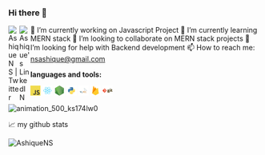 ### Hi there 👋
<a href="https://twitter.com/ashiquens">
  <img align="left" alt="Ashique N S | Twitter" width="22px" src="https://raw.githubusercontent.com/peterthehan/peterthehan/master/assets/twitter.svg" />
</a>
<a href="https://www.linkedin.com/in/ashiquens/">
  <img align="left" alt="Ashique's LinkedIN" width="22px" src="https://raw.githubusercontent.com/peterthehan/peterthehan/master/assets/linkedin.svg" />
</a>

🔭 I’m currently working on Javascript Project
🌱 I’m currently learning MERN stack
👯 I’m looking to collaborate on MERN stack projects
🤔 I’m looking for help with Backend development
📫 How to reach me: nsashique@gmail.com


**languages and tools:**  

<code><img height="20" src="https://raw.githubusercontent.com/github/explore/80688e429a7d4ef2fca1e82350fe8e3517d3494d/topics/javascript/javascript.png"></code>
<code><img height="20" src="https://raw.githubusercontent.com/github/explore/80688e429a7d4ef2fca1e82350fe8e3517d3494d/topics/react/react.png"></code>
<code><img height="20" src="https://raw.githubusercontent.com/github/explore/80688e429a7d4ef2fca1e82350fe8e3517d3494d/topics/nodejs/nodejs.png"></code>
<code><img height="20" src="https://raw.githubusercontent.com/github/explore/80688e429a7d4ef2fca1e82350fe8e3517d3494d/topics/python/python.png"></code>
<code><img height="20" src="https://raw.githubusercontent.com/github/explore/80688e429a7d4ef2fca1e82350fe8e3517d3494d/topics/mysql/mysql.png"></code>
<code><img height="20" src="https://raw.githubusercontent.com/github/explore/80688e429a7d4ef2fca1e82350fe8e3517d3494d/topics/firebase/firebase.png"></code>
<code><img height="20" src="https://raw.githubusercontent.com/github/explore/80688e429a7d4ef2fca1e82350fe8e3517d3494d/topics/git/git.png"></code>




![animation_500_ks174lw0](https://user-images.githubusercontent.com/34261866/128585990-3acbb44c-42e5-40fb-9154-d8c2ba13048c.gif)

📈 my github stats

<p align="left"> <img src="https://github-readme-stats.vercel.app/api?username=Ashnetn&show_icons=true&theme=gotham" alt="AshiqueNS" />


